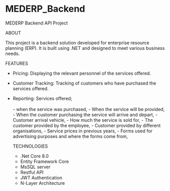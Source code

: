# MEDERP_Backend

MEDERP Backend API Project

ABOUT

This project is a backend solution developed for enterprise resource planning (ERP). It is built using .NET and designed to meet various business needs.

FEATURES

- Pricing: Displaying the relevant personnel of the services offered.
- Customer Tracking: Tracking of customers who have purchased the services offered.
- Reporting: Services offered;
            <br></br>  - when the service was purchased, 
              - When the service will be provided,
              - When the customer purchasing the service will arrive and depart,
              - Customer arrival vehicle,
              - How much the service is sold for,
              - The customer provided by the employee,
              - Customer provided by different organisations,
              - Service prices in previous years,
              - Forms used for advertising purposes and where the forms come from,

  TECHNOLOGIES

  - .Net Core 8.0
  - Entity Framework Core
  - MsSQL server
  - Restful API
  - JWT Authentication
  - N-Layer Architecture

